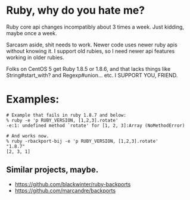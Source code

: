 # Ruby, why do you hate me?

Ruby core api changes incompatibly about 3 times a week. Just kidding, maybe
once a week.

Sarcasm aside, shit needs to work. Newer code uses newer ruby apis without
knowing it. I support old rubies, so I need newer api features working in older
rubies.

Folks on CentOS 5 get Ruby 1.8.5 or 1.8.6, and that lacks things like
String#start_with? and Regexp#union... etc. I SUPPORT YOU, FRIEND.


# Examples:

    # Example that fails in ruby 1.8.7 and below:
    % ruby -e 'p RUBY_VERSION, [1,2,3].rotate'
    -e:1: undefined method `rotate' for [1, 2, 3]:Array (NoMethodError)

    # And works now.
    % ruby -rbackport-bij -e 'p RUBY_VERSION, [1,2,3].rotate'
    "1.8.7"
    [2, 3, 1]

## Similar projects, maybe.

* <https://github.com/blackwinter/ruby-backports>
* <https://github.com/marcandre/backports>


